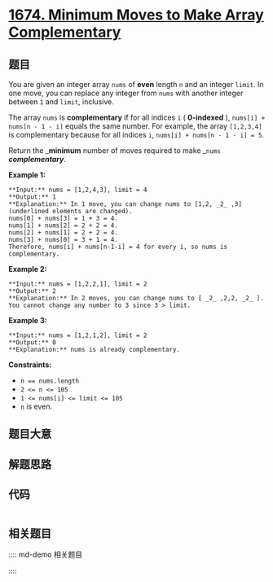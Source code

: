 # [1674. Minimum Moves to Make Array Complementary](https://leetcode.com/problems/minimum-moves-to-make-array-complementary)

## 题目

You are given an integer array `nums` of **even** length `n` and an integer
`limit`. In one move, you can replace any integer from `nums` with another
integer between `1` and `limit`, inclusive.

The array `nums` is **complementary** if for all indices `i` ( **0-indexed**
), `nums[i] + nums[n - 1 - i]` equals the same number. For example, the array
`[1,2,3,4]` is complementary because for all indices `i`, `nums[i] + nums[n -
1 - i] = 5`.

Return the _**minimum** number of moves required to make _`nums`
_**complementary**_.



**Example 1:**

    
    
    **Input:** nums = [1,2,4,3], limit = 4
    **Output:** 1
    **Explanation:** In 1 move, you can change nums to [1,2, _2_ ,3] (underlined elements are changed).
    nums[0] + nums[3] = 1 + 3 = 4.
    nums[1] + nums[2] = 2 + 2 = 4.
    nums[2] + nums[1] = 2 + 2 = 4.
    nums[3] + nums[0] = 3 + 1 = 4.
    Therefore, nums[i] + nums[n-1-i] = 4 for every i, so nums is complementary.
    

**Example 2:**

    
    
    **Input:** nums = [1,2,2,1], limit = 2
    **Output:** 2
    **Explanation:** In 2 moves, you can change nums to [ _2_ ,2,2, _2_ ]. You cannot change any number to 3 since 3 > limit.
    

**Example 3:**

    
    
    **Input:** nums = [1,2,1,2], limit = 2
    **Output:** 0
    **Explanation:** nums is already complementary.
    



**Constraints:**

  * `n == nums.length`
  * `2 <= n <= 105`
  * `1 <= nums[i] <= limit <= 105`
  * `n` is even.


## 题目大意

## 解题思路

## 代码

```javascript

```

## 相关题目

:::: md-demo 相关题目

::::
